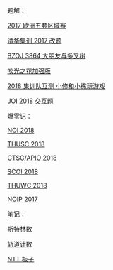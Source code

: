 题解：

[2017 欧洲五套区域赛](regional)

[清华集训 2017 改题](thujx.html)

[BZOJ 3864 大朋友与多叉树](BZOJ3864.html)

[啖光之花加强版](poly2.html)

[2018 集训队互测 小修和小栋玩游戏](mcfx.html)

[JOI 2018 交互题](JOI2018_communication.html)

爆零记：

[NOI 2018](NOI18.html)

[THUSC 2018](THUSC.html)

[CTSC/APIO 2018](CTSC-APIO.html)

[SCOI 2018](SCOI.html)

[THUWC 2018](THUWC.html)

[NOIP 2017](NOIP.html)

笔记：

[斯特林数](Sterling.html)

[轨道计数](Polya.html)

[NTT 板子](NTT.html)